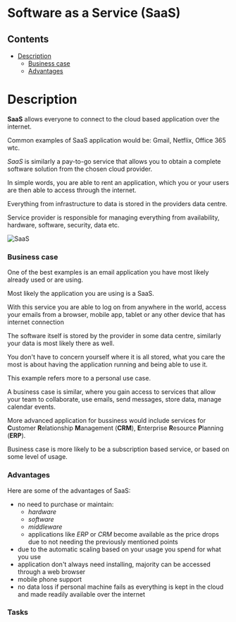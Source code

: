 # Software as a Service (SaaS)

<!--TOC_START-->
## Contents
- [Description](#description)
	- [Business case](#business-case)
	- [Advantages](#advantages)

<!--TOC_END-->
# Description

**SaaS** allows everyone to connect to the cloud based application over the internet. 

Common examples of SaaS application would be: Gmail, Netflix, Office 365 wtc.

*SaaS* is similarly a pay-to-go service that allows you to obtain a complete software solution from the chosen cloud provider. 

In simple words, you are able to rent an application, which you or your users are then able to access through the internet. 

Everything from infrastructure to data is stored in the providers data centre.

Service provider is responsible for managing everything from availability, hardware, software, security, data etc.

![SaaS](https://imgur.com/AeHrcnw.jpg)

### Business case

One of the best examples is an email application you have most likely already used or are using. 

Most likely the application you are using is a SaaS.

With this service you are able to log on from anywhere in the world, access your emails from a browser, mobile app, tablet or any other device that has internet connection

The software itself is stored by the provider in some data centre, similarly your data is most likely there as well.

You don't have to concern yourself where it is all stored, what you care the most is about having the application running and being able to use it.

This example refers more to a personal use case.

A business case is similar, where you gain access to services that allow your team to collaborate, use emails, send messages, store data, manage calendar events. 

More advanced application for bussiness would include services for **C**ustomer **R**elationship **M**anagement (**CRM**), **E**nterprise **R**esource **P**lanning (**ERP**).

Business case is more likely to be a subscription based service, or based on some level of usage.

### Advantages

Here are some of the advantages of SaaS:

- no need to purchase or maintain:
    - _hardware_
    - _software_
    - _middleware_
    - applications like _ERP_ or _CRM_ become available as the price drops due to not needing the previously mentioned points
- due to the automatic scaling based on your usage you spend for what you use
- application don't always need installing, majority can be accessed through a web browser
- mobile phone support
- no data loss if personal machine fails as everything is kept in the cloud and made readily available over the internet

### Tasks

